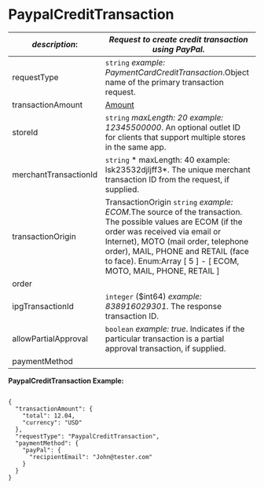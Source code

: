 
# PaypalCreditTransaction

| *description*:   | *Request to create credit transaction using PayPal.*|
|----|----|
| requestType |    ``` string ```  *example:   PaymentCardCreditTransaction*.Object name of the primary transaction request.|
| transactionAmount | [Amount](?path=docs/schemas-md/Amount.md)|
| storeId |    ``` string ```  *maxLength: 20  example: 12345500000*. An optional outlet ID for clients that support multiple stores in the same app.|
| merchantTransactionId |    ``` string ```   * maxLength: 40 example: lsk23532djljff3*. The unique merchant transaction ID from the request, if supplied.|
| transactionOrigin |  TransactionOrigin  ``` string ```  *example: ECOM*.The source of the transaction. The possible values are ECOM (if the order was received via email or Internet), MOTO (mail order, telephone order), MAIL, PHONE and RETAIL (face to face). Enum:Array [ 5 ] - [ ECOM, MOTO, MAIL, PHONE, RETAIL ]|
| order |    |
| ipgTransactionId |    ``` integer ``` ($int64)  *example: 838916029301*. The response transaction ID.|
| allowPartialApproval |    ``` boolean ```  *example: true*. Indicates if the particular transaction is a partial approval transaction, if supplied.|
| paymentMethod |    |  

**PaypalCreditTransaction Example:**

```{r}

{
  "transactionAmount": {
    "total": 12.04,
    "currency": "USD"
  },
  "requestType": "PaypalCreditTransaction",
  "paymentMethod": {
    "payPal": {
      "recipientEmail": "John@tester.com"
    }
  }
}   
```

   


